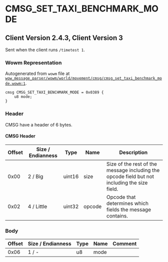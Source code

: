 # CMSG_SET_TAXI_BENCHMARK_MODE

## Client Version 2.4.3, Client Version 3

Sent when the client runs `/timetest 1`.

### Wowm Representation

Autogenerated from `wowm` file at [`wow_message_parser/wowm/world/movement/cmsg/cmsg_set_taxi_benchmark_mode.wowm:1`](https://github.com/gtker/wow_messages/tree/main/wow_message_parser/wowm/world/movement/cmsg/cmsg_set_taxi_benchmark_mode.wowm#L1).
```rust,ignore
cmsg CMSG_SET_TAXI_BENCHMARK_MODE = 0x0389 {
    u8 mode;
}
```
### Header

CMSG have a header of 6 bytes.

#### CMSG Header

| Offset | Size / Endianness | Type   | Name   | Description |
| ------ | ----------------- | ------ | ------ | ----------- |
| 0x00   | 2 / Big           | uint16 | size   | Size of the rest of the message including the opcode field but not including the size field.|
| 0x02   | 4 / Little        | uint32 | opcode | Opcode that determines which fields the message contains.|

### Body

| Offset | Size / Endianness | Type | Name | Comment |
| ------ | ----------------- | ---- | ---- | ------- |
| 0x06 | 1 / - | u8 | mode |  |

